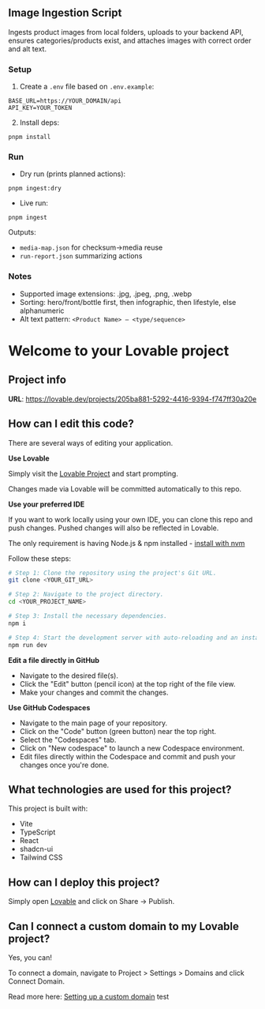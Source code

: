 ## Image Ingestion Script

Ingests product images from local folders, uploads to your backend API, ensures categories/products exist, and attaches images with correct order and alt text.

### Setup

1. Create a `.env` file based on `.env.example`:

```
BASE_URL=https://YOUR_DOMAIN/api
API_KEY=YOUR_TOKEN
```

2. Install deps:

```
pnpm install
```

### Run

- Dry run (prints planned actions):

```
pnpm ingest:dry
```

- Live run:

```
pnpm ingest
```

Outputs:
- `media-map.json` for checksum→media reuse
- `run-report.json` summarizing actions

### Notes
- Supported image extensions: .jpg, .jpeg, .png, .webp
- Sorting: hero/front/bottle first, then infographic, then lifestyle, else alphanumeric
- Alt text pattern: `<Product Name> – <type/sequence>`
# Welcome to your Lovable project

## Project info

**URL**: https://lovable.dev/projects/205ba881-5292-4416-9394-f747ff30a20e

## How can I edit this code?

There are several ways of editing your application.

**Use Lovable**

Simply visit the [Lovable Project](https://lovable.dev/projects/205ba881-5292-4416-9394-f747ff30a20e) and start prompting.

Changes made via Lovable will be committed automatically to this repo.

**Use your preferred IDE**

If you want to work locally using your own IDE, you can clone this repo and push changes. Pushed changes will also be reflected in Lovable.

The only requirement is having Node.js & npm installed - [install with nvm](https://github.com/nvm-sh/nvm#installing-and-updating)

Follow these steps:

```sh
# Step 1: Clone the repository using the project's Git URL.
git clone <YOUR_GIT_URL>

# Step 2: Navigate to the project directory.
cd <YOUR_PROJECT_NAME>

# Step 3: Install the necessary dependencies.
npm i

# Step 4: Start the development server with auto-reloading and an instant preview.
npm run dev
```

**Edit a file directly in GitHub**

- Navigate to the desired file(s).
- Click the "Edit" button (pencil icon) at the top right of the file view.
- Make your changes and commit the changes.

**Use GitHub Codespaces**

- Navigate to the main page of your repository.
- Click on the "Code" button (green button) near the top right.
- Select the "Codespaces" tab.
- Click on "New codespace" to launch a new Codespace environment.
- Edit files directly within the Codespace and commit and push your changes once you're done.

## What technologies are used for this project?

This project is built with:

- Vite
- TypeScript
- React
- shadcn-ui
- Tailwind CSS

## How can I deploy this project?

Simply open [Lovable](https://lovable.dev/projects/205ba881-5292-4416-9394-f747ff30a20e) and click on Share -> Publish.

## Can I connect a custom domain to my Lovable project?

Yes, you can!

To connect a domain, navigate to Project > Settings > Domains and click Connect Domain.

Read more here: [Setting up a custom domain](https://docs.lovable.dev/tips-tricks/custom-domain#step-by-step-guide)
test